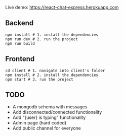 Live demo: https://react-chat-express.herokuapp.com


## Backend
```
npm install # 1. install the dependencies
npm run dev # 2. run the project
npm run build
```

## Frontend
```
cd client # 1. navigate into client's folder
npm install # 2. install the dependencies
npm start # 3. run the project
```

## TODO
- A mongodb schema with messages
- Add disconnected/connected functionality
- Add “{user} is typing” functionality
- Admin page (hard coded)
- Add public channel for everyone

